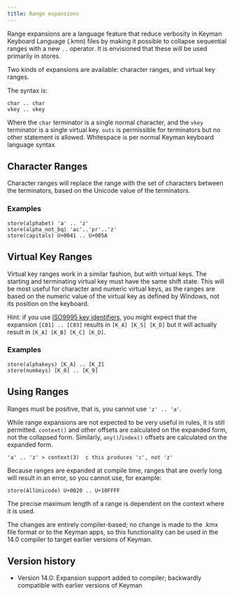 ```yaml
---
title: Range expansions
---
```


Range expansions are a language feature that reduce verbosity in Keyman Keyboard Language (.kmn) files by making it possible to collapse sequential ranges with a new `..` operator. It is envisioned that these will be used primarily in stores.

Two kinds of expansions are available: character ranges, and virtual key ranges.

The syntax is:

```keyman
char .. char
vkey .. vkey
```

Where the `char` terminator is a single normal character, and the `vkey` terminator is a single virtual key. `outs` is permissible for terminators but no other statement is allowed. Whitespace is per normal Keyman keyboard language syntax.

## Character Ranges

Character ranges will replace the range with the set of characters between the terminators, based on the Unicode value of the terminators.

### Examples

```keyman
store(alphabet) 'a' .. 'z'
store(alpha_not_bq) 'ac'..'pr'..'z'
store(capitals) U+0041 .. U+005A
```

## Virtual Key Ranges

Virtual key ranges work in a similar fashion, but with virtual keys. The starting and terminating virtual key must have the same shift state. This will be most useful for character and numeric virtual keys, as the ranges are based on the numeric value of the virtual key as defined by Windows, not its position on the keyboard.

Hint: if you use [ISO9995 key identifiers](virtual-keys), you might expect that the expansion `[C01] .. [C03]` results in `[K_A] [K_S] [K_D]` but it will actually result in `[K_A] [K_B] [K_C] [K_D]`.

### Examples

```keyman
store(alphakeys) [K_A] .. [K_Z]
store(numkeys) [K_0] .. [K_9]
```

## Using Ranges

Ranges must be positive, that is, you cannot use `'z' .. 'a'`.

While range expansions are not expected to be very useful in rules, it is still permitted. `context()` and other offsets are calculated on the expanded form, not the collapsed form. Similarly, `any()`/`index()` offsets are calculated on the expanded form.

```keyman
'a' .. 'z' > context(3)  c this produces 'c', not 'z'
```

Because ranges are expanded at compile time, ranges that are overly long will result in an error, so you cannot use, for example:

```keyman
store(AllUnicode) U+0020 .. U+10FFFF
```

The precise maximum length of a range is dependent on the context where it is used.

The changes are entirely compiler-based; no change is made to the .kmx file format or to the Keyman apps, so this functionality can be used in the 14.0 compiler to target earlier versions of Keyman.

## Version history

* Version 14.0: Expansion support added to compiler; backwardly compatible with earlier versions of Keyman
